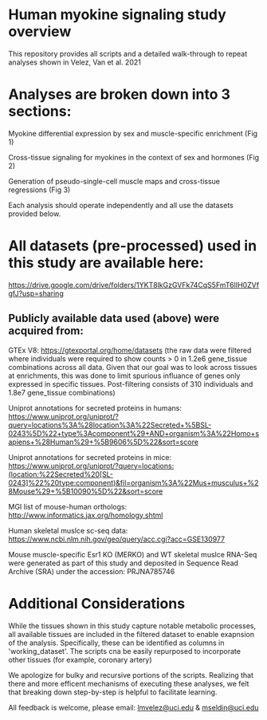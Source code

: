 # Human myokine signaling study overview
This repository provides all scripts and a detailed walk-through to repeat analyses shown in Velez, Van et al. 2021

# Analyses are broken down into 3 sections:
Myokine differential expression by sex and muscle-specific enrichment (Fig 1)

Cross-tissue signaling for myokines in the context of sex and hormones (Fig 2)

Generation of pseudo-single-cell muscle maps and cross-tissue regressions (Fig 3)

Each analysis should operate independently and all use the datasets provided below.

# All datasets (pre-processed) used in this study are available here:
https://drive.google.com/drive/folders/1YKT8lkGzGVFk74CqS5FmT6lIH0ZVfgfJ?usp=sharing

## Publicly available data used (above) were acquired from:

GTEx V8: https://gtexportal.org/home/datasets (the raw data were filtered where individuals were required to show counts > 0 in 1.2e6 gene_tissue combinations across all data.  Given that our goal was to look across tissues at enrichments, this was done to limit spurious influance of genes only expressed in specific tissues.  Post-filtering consists of 310 individuals and 1.8e7 gene_tissue combinations) 

Uniprot annotations for secreted proteins in humans: https://www.uniprot.org/uniprot/?query=locations%3A%28location%3A%22Secreted+%5BSL-0243%5D%22+type%3Acomponent%29+AND+organism%3A%22Homo+sapiens+%28Human%29+%5B9606%5D%22&sort=score

Uniprot annotations for secreted proteins in mice: https://www.uniprot.org/uniprot/?query=locations:(location:%22Secreted%20[SL-0243]%22%20type:component)&fil=organism%3A%22Mus+musculus+%28Mouse%29+%5B10090%5D%22&sort=score

MGI list of mouse-human orthologs: http://www.informatics.jax.org/homology.shtml

Human skeletal muslce sc-seq data: https://www.ncbi.nlm.nih.gov/geo/query/acc.cgi?acc=GSE130977

Mouse muscle-specific Esr1 KO (MERKO) and WT skeletal muslce RNA-Seq were generated as part of this study and deposited in Sequence Read Archive (SRA) under the accession: PRJNA785746

# Additional Considerations
While the tissues shown in this study capture notable metabolic processes, all available tissues are included in the filtered dataset to enable exapnsion of the analysis.  Specifically, these can be identified as columns in 'working_dataset'.  The scripts cna be easily repurposed to incorporate other tissues (for example, coronary artery)

We apologize for bulky and recursive portions of the scripts.  Realizing that there and more efficent mechanisms of executing these analyses, we felt that breaking down step-by-step is helpful to facilitate learning.  

All feedback is welcome, please email: lmvelez@uci.edu & mseldin@uci.edu

